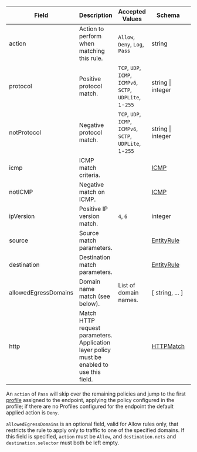 | Field       | Description                                | Accepted Values                                                   | Schema                    | Default    |
|-------------|--------------------------------------------|-------------------------------------------------------------------|---------------------------|------------|
| action      | Action to perform when matching this rule. | `Allow`, `Deny`, `Log`, `Pass`                                    | string                    |            |
| protocol    | Positive protocol match.                   | `TCP`, `UDP`, `ICMP`, `ICMPv6`, `SCTP`, `UDPLite`, `1`-`255`      | string \| integer         |            |
| notProtocol | Negative protocol match.                   | `TCP`, `UDP`, `ICMP`, `ICMPv6`, `SCTP`, `UDPLite`, `1`-`255`      | string \| integer         |            |
| icmp        | ICMP match criteria.                       |                                                                   | [ICMP](#icmp)             |            |
| notICMP     | Negative match on ICMP.                    |                                                                   | [ICMP](#icmp)             |            |
| ipVersion   | Positive IP version match.                 | `4`, `6`                                                          | integer                   |            |
| source      | Source match parameters.                   |                                                                   | [EntityRule](#entityrule) |            |
| destination | Destination match parameters.              |                                                                   | [EntityRule](#entityrule) |            |
| allowedEgressDomains | Domain name match (see below).    | List of domain names.                                             | [ string, ... ]           |            |
| http        | Match HTTP request parameters. Application layer policy must be enabled to use this field. |                   | [HTTPMatch](#httpmatch)   |            |

An `action` of `Pass` will skip over the remaining policies and jump to the
first [profile]({{site.baseurl}}/{{page.version}}/reference/calicoctl/resources/profile) assigned to the endpoint, applying the policy configured in the
profile; if there are no Profiles configured for the endpoint the default
applied action is `Deny`.

`allowedEgressDomains` is an optional field, valid for Allow rules only, that restricts the rule to
apply only to traffic to one of the specified domains.  If this field is specified, `action` must be
`Allow`, and `destination.nets` and `destination.selector` must both be left empty.
